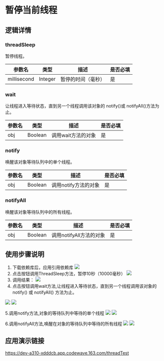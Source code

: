 # 暂停当前线程


## 逻辑详情

### threadSleep

暂停线程。

| 参数名         | 类型      | 描述        | 是否必填 |
|-------------|---------|-----------|------|
| millisecond | Integer | 暂停的时间（毫秒） | 是    |

### wait

让线程进入等待状态，直到另一个线程调用该对象的 notify()或 notifyAll()方法为止。

| 参数名 | 类型      | 描述          | 是否必填 |
|-----|---------|-------------|------|
| obj | Boolean | 调用wait方法的对象 | 是    |

### notify

唤醒该对象等待队列中的单个线程。

| 参数名 | 类型      | 描述            | 是否必填 |
|-----|---------|---------------|------|
| obj | Boolean | 调用notify方法的对象 | 是    |

### notifyAll

唤醒该对象等待队列中的所有线程。

| 参数名 | 类型      | 描述               | 是否必填 |
|-----|---------|------------------|------|
| obj | Boolean | 调用notifyAll方法的对象 | 是    |

## 使用步骤说明

1. 下载依赖库后，应用引用依赖库
   ![](https://dev-a310-xdddcb.app.codewave.163.com:443/upload/app/36a05c99-34af-4d43-a680-6ef45a963d30/add_20240905203800718_ori.png)
2. 点击按钮调用ThreadSleep方法，暂停10秒（10000毫秒）
   ![](https://dev-a310-xdddcb.app.codewave.163.com:443/upload/app/36a05c99-34af-4d43-a680-6ef45a963d30/threadSleep_20240905203844878_ori.png)
3. 调用结果：
![](https://dev-a310-xdddcb.app.codewave.163.com:443/upload/app/36a05c99-34af-4d43-a680-6ef45a963d30/threadSleep_20240905204714182_ori.png)
4. 点击按钮调用wait方法,让线程进入等待状态，直到另一个线程调用该对象的 notify() 或 notifyAll() 方法为止。

![](https://dev-a310-xdddcb.app.codewave.163.com:443/upload/app/36a05c99-34af-4d43-a680-6ef45a963d30/wait1_20240906134206212_ori.png)
![](https://dev-a310-xdddcb.app.codewave.163.com:443/upload/app/36a05c99-34af-4d43-a680-6ef45a963d30/wait_20240906133823466_ori.png)

5.调用notify方法,对象的等待队列中等待的单个线程
![](https://dev-a310-xdddcb.app.codewave.163.com:443/upload/app/36a05c99-34af-4d43-a680-6ef45a963d30/notify_20240906140009760_ori.png)
![](https://dev-a310-xdddcb.app.codewave.163.com:443/upload/app/36a05c99-34af-4d43-a680-6ef45a963d30/notify1_20240906140049834_ori.png)

6.调用notifyAll方法,唤醒在对象的等待队列中等待的所有线程
![](https://dev-a310-xdddcb.app.codewave.163.com:443/upload/app/36a05c99-34af-4d43-a680-6ef45a963d30/notifyAll_20240906141026138_ori.png)
![](https://dev-a310-xdddcb.app.codewave.163.com:443/upload/app/36a05c99-34af-4d43-a680-6ef45a963d30/notifyAll1_20240906141208476_ori.png)
## 应用演示链接
https://dev-a310-xdddcb.app.codewave.163.com/threadTest